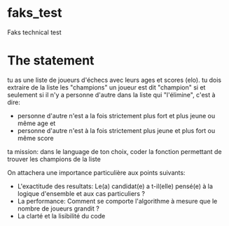 # faks_test
Faks technical test

# The statement
tu as une liste de joueurs d'échecs avec leurs ages et scores (elo).
tu dois extraire de la liste les "champions"
un joueur est dit "champion" si et seulement si il n'y a personne d'autre dans la liste qui "l'élimine", c'est à dire:
 - personne d'autre n'est a la fois strictement plus fort et plus jeune ou même age
et
 - personne d'autre n'est à la fois strictement plus jeune et plus fort ou même score

ta mission: dans le language de ton choix, coder la fonction permettant de trouver les champions de la liste

On attachera une importance particulière aux points suivants:
- L'exactitude des resultats: Le(a) candidat(e) a t-il(elle) pensé(e) à la logique d'ensemble et aux cas particuliers ?
- La performance: Comment se comporte l'algorithme à mesure que le nombre de joueurs grandit ?
- La clarté et la lisibilité du code
